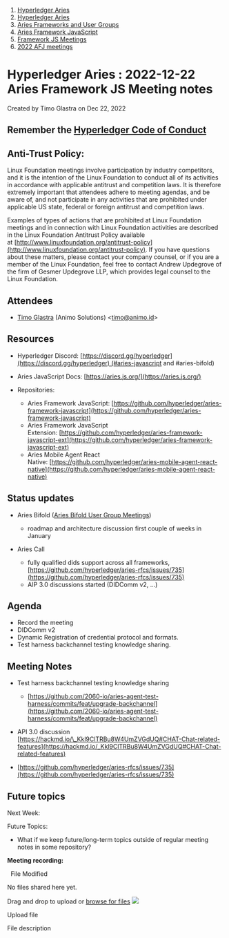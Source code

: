 1. [Hyperledger Aries](index.html)
2. [Hyperledger Aries](Hyperledger-Aries_18481154.html)
3. [Aries Frameworks and User Groups](Aries-Frameworks-and-User-Groups_18481290.html)
4. [Aries Framework JavaScript](Aries-Framework-JavaScript_18482463.html)
5. [Framework JS Meetings](Framework-JS-Meetings_18482467.html)
6. [2022 AFJ meetings](2022-AFJ-meetings_18515835.html)

# Hyperledger Aries : 2022-12-22 Aries Framework JS Meeting notes

Created by Timo Glastra on Dec 22, 2022

## Remember the [Hyperledger Code of Conduct](https://lf-hyperledger.atlassian.net/wiki/display/HYP/Hyperledger+Code+of+Conduct)

## Anti-Trust Policy:

Linux Foundation meetings involve participation by industry competitors, and it is the intention of the Linux Foundation to conduct all of its activities in accordance with applicable antitrust and competition laws. It is therefore extremely important that attendees adhere to meeting agendas, and be aware of, and not participate in any activities that are prohibited under applicable US state, federal or foreign antitrust and competition laws.

Examples of types of actions that are prohibited at Linux Foundation meetings and in connection with Linux Foundation activities are described in the Linux Foundation Antitrust Policy available at [http://www.linuxfoundation.org/antitrust-policy](http://www.linuxfoundation.org/antitrust-policy). If you have questions about these matters, please contact your company counsel, or if you are a member of the Linux Foundation, feel free to contact Andrew Updegrove of the firm of Gesmer Updegrove LLP, which provides legal counsel to the Linux Foundation.

## Attendees

- [Timo Glastra](https://lf-hyperledger.atlassian.net/wiki/people/5f64a069a1048d0069073500?ref=confluence) (Animo Solutions) &lt;timo@animo.id&gt;

## Resources

- Hyperledger Discord: [https://discord.gg/hyperledger](https://discord.gg/hyperledger) (#aries-javascript and #aries-bifold)
- Aries JavaScript Docs: [https://aries.js.org/](https://aries.js.org/)
- Repositories:
  
  - Aries Framework JavaScript: [https://github.com/hyperledger/aries-framework-javascript](https://github.com/hyperledger/aries-framework-javascript)
  - Aries Framework JavaScript Extension: [https://github.com/hyperledger/aries-framework-javascript-ext](https://github.com/hyperledger/aries-framework-javascript-ext)
  - Aries Mobile Agent React Native: [https://github.com/hyperledger/aries-mobile-agent-react-native](https://github.com/hyperledger/aries-mobile-agent-react-native)

## Status updates

- Aries Bifold ([Aries Bifold User Group Meetings](Aries-Bifold-User-Group-Meetings_18490725.html))
  
  - roadmap and architecture discussion first couple of weeks in January
- Aries Call
  
  - fully qualified dids support across all frameworks, [https://github.com/hyperledger/aries-rfcs/issues/735](https://github.com/hyperledger/aries-rfcs/issues/735)
  - AIP 3.0 discussions started (DIDComm v2, ...)

## Agenda

- Record the meeting
- DIDComm v2
- Dynamic Registration of credential protocol and formats.
- Test harness backchannel testing knowledge sharing.

## Meeting Notes

- Test harness backchannel testing knowledge sharing
  
  - [https://github.com/2060-io/aries-agent-test-harness/commits/feat/upgrade-backchannel](https://github.com/2060-io/aries-agent-test-harness/commits/feat/upgrade-backchannel)
- API 3.0 discussion [https://hackmd.io/\_Kkl9ClTRBu8W4UmZVGdUQ#CHAT-Chat-related-features](https://hackmd.io/_Kkl9ClTRBu8W4UmZVGdUQ#CHAT-Chat-related-features)
- [https://github.com/hyperledger/aries-rfcs/issues/735](https://github.com/hyperledger/aries-rfcs/issues/735)

## Future topics

Next Week:

Future Topics:

- What if we keep future/long-term topics outside of regular meeting notes in some repository?

**Meeting recording:**

  File Modified

No files shared here yet.

Drag and drop to upload or [browse for files]() ![](images/icons/wait.gif)

Upload file

File description
